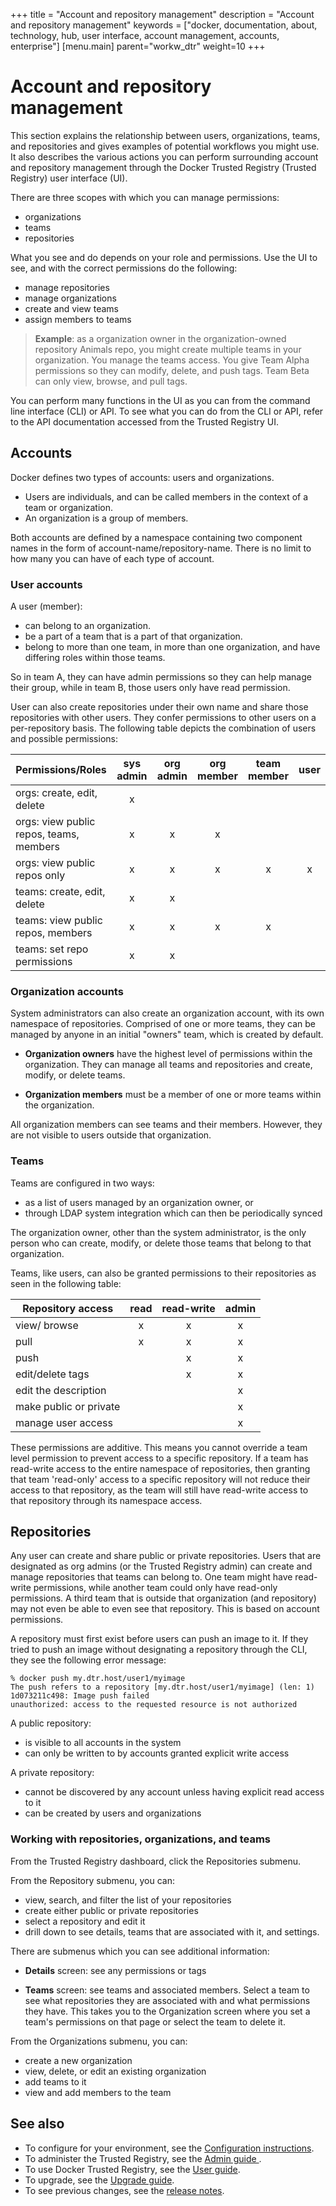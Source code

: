 +++
title = "Account and repository management"
description = "Account and repository management"
keywords = ["docker, documentation, about, technology, hub, user interface, account management, accounts, enterprise"]
[menu.main]
parent="workw_dtr"
weight=10
+++

# Account and repository management

This section explains the relationship between users, organizations, teams, and
repositories and gives examples of potential workflows you might use. It also
describes the various actions you can perform surrounding account and repository
management through the Docker Trusted Registry (Trusted Registry) user interface
(UI).

There are three scopes with which you can manage permissions:

* organizations
* teams
* repositories

What you see and do depends on your role and permissions. Use the UI to see, and
with the correct permissions do the following:

* manage repositories
* manage organizations
* create and view teams
* assign members to teams

>**Example**: as a organization owner in the organization-owned repository
Animals repo, you might create multiple teams in your organization. You manage
the teams access. You give Team Alpha permissions so they can modify,
delete, and push tags. Team Beta can only view, browse, and pull tags.

You can perform many functions in the UI as you can from the command line
interface (CLI) or API. To see what you can do from the CLI or API, refer to the
API documentation accessed from the Trusted Registry UI.

## Accounts

Docker defines two types of accounts: users and organizations.

* Users are individuals, and can be called members in the context of a team or organization.
* An organization is a group of members.

Both accounts are defined by a namespace containing two component names in the
form of account-name/repository-name. There is no limit to how many you can have
of each type of account.

### User accounts

A user (member):

* can belong to an organization.
* be a part of a team that is a part of that organization.
* belong to more than one team, in more than one organization, and have differing roles within those teams.

So in team A, they can have admin permissions so they can help manage their
group, while in team B, those users only have read permission.  

User can also create repositories under their own name and share those
repositories with other users. They confer permissions to other users on a
per-repository basis. The following table depicts the combination of users and possible permissions:  

| Permissions/Roles                       | sys admin | org admin | org member | team member | user |
|-----------------------------------------|:---------:|:---------:|:----------:|:-----------:|:----:|
| orgs: create, edit, delete              |     x     |           |            |             |      |
| orgs: view public repos, teams, members |     x     |     x     |      x     |             |      |
| orgs: view public repos only            |     x     |     x     |      x     |      x      |   x  |
| teams: create, edit, delete             |     x     |     x     |            |             |      |
| teams: view public  repos, members      |     x     |     x     |      x     |      x      |      |
| teams: set repo permissions             |     x     |     x     |            |             |      |

### Organization accounts

System administrators can also create an organization account, with its own
namespace of repositories. Comprised of one or more teams, they can be managed
by anyone in an initial "owners" team, which is created by default.

* **Organization owners** have the highest level of permissions within the
organization. They can manage all teams and repositories and create, modify,
or delete teams.

* **Organization members** must be a member of one or more teams within the
organization.  

All organization members can see teams and their members. However, they are not
visible to users outside that organization.

### Teams

Teams are configured in two ways:

* as a list of users managed by an organization owner, or
* through LDAP system integration which can then be periodically synced

The organization owner, other than the system administrator, is the only person
who can create, modify, or delete those teams that belong to that organization.

Teams, like users, can also be granted permissions to their repositories as seen in the following table:

| Repository access      | read | read-write | admin |
|------------------------|:----:|:----------:|:-----:|
| view/ browse           |   x  |      x     |   x   |
| pull                   |   x  |      x     |   x   |
| push                   |      |      x     |   x   |
| edit/delete tags       |      |      x     |   x   |
| edit the description   |      |            |   x   |
| make public or private |      |            |   x   |
| manage user access     |      |            |   x   |

These permissions are additive. This means you cannot override a team level
permission to prevent access to a specific repository. If a team has read-write
access to the entire namespace of repositories, then granting that team
'read-only' access to a specific repository will not reduce their access to that
repository, as the team will still have read-write access to that repository
through its namespace access.

## Repositories

Any user can create and share public or private repositories. Users that are
designated as org admins (or the Trusted Registry admin) can create and manage
repositories that teams can belong to. One team might have read-write
permissions, while another team could only have read-only permissions. A third
team that is outside that organization (and repository) may not even be able to
even see that repository. This is based on account permissions.

A repository must first exist before users can push an image to it. If they
tried to push an image without designating a repository through the CLI, they
see the following error message:

    % docker push my.dtr.host/user1/myimage
    The push refers to a repository [my.dtr.host/user1/myimage] (len: 1)
    1d073211c498: Image push failed
    unauthorized: access to the requested resource is not authorized

A public repository:

* is visible to all accounts in the system
* can only be written to by accounts granted explicit write access

A private repository:

* cannot be discovered by any account unless having explicit read access to it
* can be created by users and organizations

### Working with repositories, organizations, and teams

From the Trusted Registry dashboard, click the Repositories submenu.

From the Repository submenu, you can:

* view, search, and filter the list of your repositories
* create either public or private repositories
* select a repository and edit it
* drill down to see details, teams that are associated with it, and settings.  

There are submenus which you can see additional information:

* **Details** screen: see any permissions or tags

* **Teams** screen: see teams and associated members. Select a team to see what repositories they are associated with and what permissions they have. This takes you to the Organization screen where you set a team's permissions on that page or select the team to delete it.

From the Organizations submenu, you can:

* create a new organization
* view, delete, or edit an existing organization
* add teams to it
* view  and add members to the team

## See also

* To configure for your environment, see the
[Configuration instructions](configuration.md).
* To administer the Trusted Registry, see the [Admin guide ](adminguide.md).
* To use Docker Trusted Registry, see the [User guide](userguide.md).
* To upgrade, see the [Upgrade guide](install/upgrade.md).
* To see previous changes, see the [release notes](release-notes.md).



<!---
\\Todo:
--->
